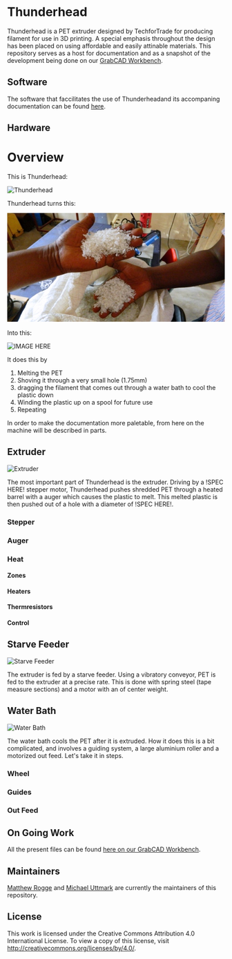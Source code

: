 # Thunderhead

Thunderhead is a PET extruder designed by TechforTrade for producing filament
for use in 3D printing. A special emphasis throughout the design has been placed
on using affordable and easily attinable materials.
This repository serves as a host for documentation and as a snapshot of the
development being done on our
[GrabCAD Workbench](https://workbench.grabcad.com/workbench/projects/gcvN9Xsi01SW-lFGhJRj_-4vqndCMFAaoUt_-UQBdidnVn#/space/gc8b8c582LagITdwrMEId6wysTlJX_nukUvWoRwEQ_1f4U).

## Software

The software that faccilitates the use of Thunderheadand its accompaning
documentation can be found [here](https://github.com/Maaphoo/Thunderware).

## Hardware

# Overview

This is Thunderhead:

![Thunderhead](./img/Thunderhead.png)

Thunderhead turns this:

![Shedded PET](./img/shredded_pet.jpg)

Into this:

![IMAGE HERE]()

It does this by
1. Melting the PET
2. Shoving it through a very small hole (1.75mm)
3. dragging the filament that comes out through a water bath to cool the plastic down
4. Winding the plastic up on a spool for future use
5. Repeating

In order to make the documentation more paletable, from here on the machine will be described in parts.

## Extruder

![Extruder](Extruder)

The most important part of Thunderhead is the extruder. Driving by a !SPEC HERE!
stepper motor, Thunderhead pushes shredded PET through a heated barrel with a auger
which causes the plastic to melt. This melted plastic is then pushed out of a hole
with a diameter of !SPEC HERE!.

### Stepper

### Auger

### Heat

#### Zones

#### Heaters

#### Thermresistors

#### Control

## Starve Feeder

![Starve Feeder]()

The extruder is fed by a starve feeder. Using a vibratory conveyor, PET is fed to
the extruder at a precise rate. This is done with spring steel (tape measure sections)
and a motor with an of center weight.

## Water Bath

![Water Bath]()

The water bath cools the PET after it is extruded. How it does this is a bit complicated,
and involves a guiding system, a large aluminium roller and a motorized out feed. Let's
take it in steps.

### Wheel

### Guides

### Out Feed

## On Going Work

All the present files can be found [here on our GrabCAD Workbench](https://workbench.grabcad.com/workbench/projects/gcvN9Xsi01SW-lFGhJRj_-4vqndCMFAaoUt_-UQBdidnVn#/space/gc8b8c582LagITdwrMEId6wysTlJX_nukUvWoRwEQ_1f4U).

## Maintainers

[Matthew Rogge](https://github.com/Maaphoo) and [Michael Uttmark](https://github.com/biosafetylvl5) are currently the maintainers of this repository.

## License
This work is licensed under the Creative Commons Attribution 4.0 International License. To view a copy of this license, visit http://creativecommons.org/licenses/by/4.0/.
